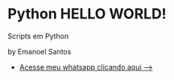 # Python HELLO WORLD! 
 Scripts em Python

by Emanoel Santos

* [Acesse meu whatsapp clicando aqui -->](https://github.com/gustavoguanabara/html-css/tree/master/aulas-pdf)
